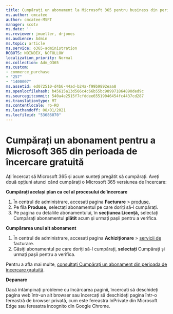 ```yaml
---
title: Cumpărați un abonament la Microsoft 365 pentru business din perioada de încercare gratuită
ms.author: cmcatee
author: cmcatee-MSFT
manager: scotv
ms.date: ''
ms.reviewer: jmueller, drjones
ms.audience: Admin
ms.topic: article
ms.service: o365-administration
ROBOTS: NOINDEX, NOFOLLOW
localization_priority: Normal
ms.collection: Adm_O365
ms.custom:
- commerce_purchase
- "257"
- "1400007"
ms.assetid: ed072510-d4b6-44ad-b24a-f99b9892eaa8
ms.openlocfilehash: b45615a13d566c4c66b55bc989971864890ded9c
ms.sourcegitcommit: 540a4e2515f7cfddee65519046454fc4437cd287
ms.translationtype: MT
ms.contentlocale: ro-RO
ms.lasthandoff: 08/01/2021
ms.locfileid: "53686070"
---
```

# <a name="buy-a-subscription-to-microsoft-365-from-your-free-trial"></a>Cumpărați un abonament pentru a Microsoft 365 din perioada de încercare gratuită

Ați încercat să Microsoft 365 și acum sunteți pregătit să cumpărați. Aveți două opțiuni atunci când cumpărați o Microsoft 365 versiunea de încercare:
  
 **Cumpărați același plan ca cel al procesului de încercare**
  
1. În centrul de administrare, accesați pagina **Facturare** \> [produse.](https://go.microsoft.com/fwlink/p/?linkid=842054)
2. Pe fila **Produse,** selectați abonamentul pe care doriți să-l cumpărați.
3. Pe pagina cu detaliile abonamentului, în **secțiunea Licență,** selectați Cumpărați abonamentul **plătit** acum și urmați pașii pentru a verifica.
 
**Cumpărarea unui alt abonament**
  
1. În centrul de administrare, accesați pagina **Achiziționare** \> [servicii de](https://go.microsoft.com/fwlink/p/?linkid=868433) facturare.
2. Găsiți abonamentul pe care doriți să-l cumpărați, **selectați** Cumpărați și urmați pașii pentru a verifica.

Pentru a afla mai multe, [consultați Cumpărați un abonament din perioada de încercare gratuită](/microsoft-365/commerce/try-or-buy-microsoft-365#buy-a-subscription-from-your-free-trial).

**Depanare**

Dacă întâmpinați probleme cu încărcarea paginii, încercați să deschideți pagina web într-un alt browser sau încercați să deschideți pagina într-o fereastră de browser privată, cum este fereastra InPrivate din Microsoft Edge sau fereastra incognito din Google Chrome.